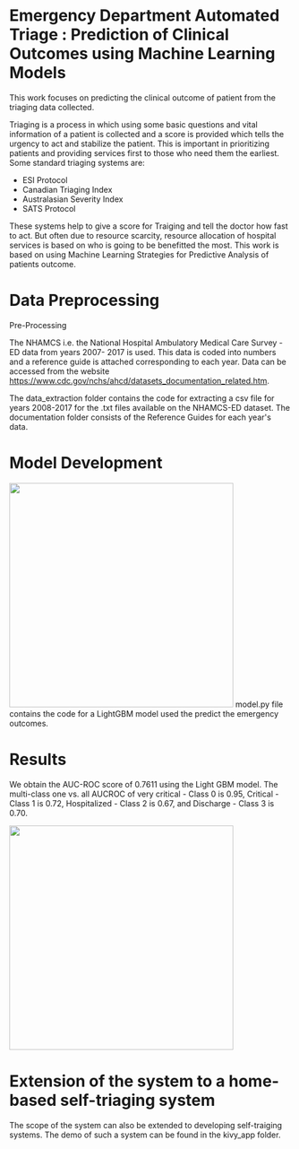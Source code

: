 # Emergency Department Automated Triage : Prediction of Clinical Outcomes using Machine Learning Models

This work focuses on predicting the clinical outcome of patient from the triaging data collected. 

Triaging is a process in which using some basic questions and vital information of a patient is collected and a score is provided which tells the urgency to act and stabilize the patient. This is important in prioritizing patients and providing services first to those who need them the earliest. Some standard triaging systems are:

* ESI Protocol
* Canadian Triaging Index
* Australasian Severity Index
* SATS Protocol

These systems help to give a score for Traiging and tell the doctor how fast to act. But often due to resource scarcity, resource allocation of hospital services is based on who is going to be benefitted the most. This work is based on using Machine Learning Strategies for Predictive Analysis of patients outcome. 

# Data Preprocessing

Pre-Processing

The NHAMCS i.e. the National Hospital Ambulatory Medical Care Survey - ED data from years 2007- 2017 is used. This data is coded into numbers and a reference guide is attached corresponding to each year. Data can be accessed from the website https://www.cdc.gov/nchs/ahcd/datasets_documentation_related.htm. 

The data_extraction folder contains the code for extracting a csv file for years 2008-2017 for the .txt files available on the NHAMCS-ED dataset.
The documentation folder consists of the Reference Guides for each year's data.


# Model Development


<img src="https://github.com/nidhi-malhotra-18/Medi-Assess/blob/main/model.png" width="400" height="400"/>
model.py file contains the code for a LightGBM model used the predict the emergency outcomes.


# Results

We obtain the AUC-ROC score of 0.7611 using the Light GBM model. The multi-class one vs. all AUCROC of very critical - Class 0 is 0.95, Critical - Class 1 is
0.72, Hospitalized - Class 2 is 0.67, and Discharge - Class 3 is 0.70.

<p>
  <img src="https://github.com/nidhi-malhotra-18/Medi-Assess/blob/main/LightGBM.png" width="400" height="400"/>
</p>

# Extension of the system to a home-based self-triaging system

The scope of the system can also be extended to developing self-traiging systems. The demo of such a system can be found in the kivy_app folder.

